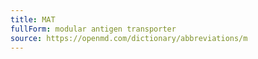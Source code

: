 ```yaml
---
title: MAT
fullForm: modular antigen transporter
source: https://openmd.com/dictionary/abbreviations/m
---
```

